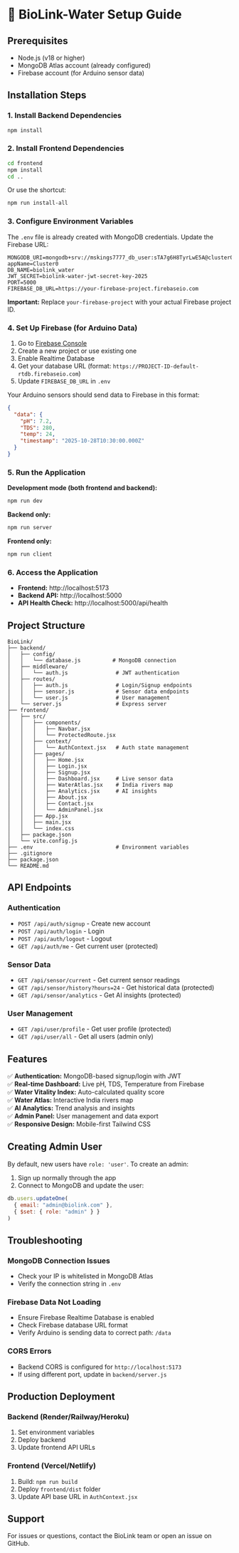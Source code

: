 # 🚀 BioLink-Water Setup Guide

## Prerequisites

- Node.js (v18 or higher)
- MongoDB Atlas account (already configured)
- Firebase account (for Arduino sensor data)

## Installation Steps

### 1. Install Backend Dependencies

```bash
npm install
```

### 2. Install Frontend Dependencies

```bash
cd frontend
npm install
cd ..
```

Or use the shortcut:

```bash
npm run install-all
```

### 3. Configure Environment Variables

The `.env` file is already created with MongoDB credentials. Update the Firebase URL:

```env
MONGODB_URI=mongodb+srv://mskings7777_db_user:sTA7g6H8TyrLwE5A@cluster0.5xhc8gz.mongodb.net/?appName=Cluster0
DB_NAME=biolink_water
JWT_SECRET=biolink-water-jwt-secret-key-2025
PORT=5000
FIREBASE_DB_URL=https://your-firebase-project.firebaseio.com
```

**Important:** Replace `your-firebase-project` with your actual Firebase project ID.

### 4. Set Up Firebase (for Arduino Data)

1. Go to [Firebase Console](https://console.firebase.google.com/)
2. Create a new project or use existing one
3. Enable Realtime Database
4. Get your database URL (format: `https://PROJECT-ID-default-rtdb.firebaseio.com`)
5. Update `FIREBASE_DB_URL` in `.env`

Your Arduino sensors should send data to Firebase in this format:

```json
{
  "data": {
    "pH": 7.2,
    "TDS": 280,
    "temp": 24,
    "timestamp": "2025-10-28T10:30:00.000Z"
  }
}
```

### 5. Run the Application

**Development mode (both frontend and backend):**

```bash
npm run dev
```

**Backend only:**

```bash
npm run server
```

**Frontend only:**

```bash
npm run client
```

### 6. Access the Application

- **Frontend:** http://localhost:5173
- **Backend API:** http://localhost:5000
- **API Health Check:** http://localhost:5000/api/health

## Project Structure

```
BioLink/
├── backend/
│   ├── config/
│   │   └── database.js          # MongoDB connection
│   ├── middleware/
│   │   └── auth.js               # JWT authentication
│   ├── routes/
│   │   ├── auth.js               # Login/Signup endpoints
│   │   ├── sensor.js             # Sensor data endpoints
│   │   └── user.js               # User management
│   └── server.js                 # Express server
├── frontend/
│   ├── src/
│   │   ├── components/
│   │   │   ├── Navbar.jsx
│   │   │   └── ProtectedRoute.jsx
│   │   ├── context/
│   │   │   └── AuthContext.jsx   # Auth state management
│   │   ├── pages/
│   │   │   ├── Home.jsx
│   │   │   ├── Login.jsx
│   │   │   ├── Signup.jsx
│   │   │   ├── Dashboard.jsx     # Live sensor data
│   │   │   ├── WaterAtlas.jsx    # India rivers map
│   │   │   ├── Analytics.jsx     # AI insights
│   │   │   ├── About.jsx
│   │   │   ├── Contact.jsx
│   │   │   └── AdminPanel.jsx
│   │   ├── App.jsx
│   │   ├── main.jsx
│   │   └── index.css
│   ├── package.json
│   └── vite.config.js
├── .env                          # Environment variables
├── .gitignore
├── package.json
└── README.md
```

## API Endpoints

### Authentication

- `POST /api/auth/signup` - Create new account
- `POST /api/auth/login` - Login
- `POST /api/auth/logout` - Logout
- `GET /api/auth/me` - Get current user (protected)

### Sensor Data

- `GET /api/sensor/current` - Get current sensor readings
- `GET /api/sensor/history?hours=24` - Get historical data (protected)
- `GET /api/sensor/analytics` - Get AI insights (protected)

### User Management

- `GET /api/user/profile` - Get user profile (protected)
- `GET /api/user/all` - Get all users (admin only)

## Features

✅ **Authentication:** MongoDB-based signup/login with JWT  
✅ **Real-time Dashboard:** Live pH, TDS, Temperature from Firebase  
✅ **Water Vitality Index:** Auto-calculated quality score  
✅ **Water Atlas:** Interactive India rivers map  
✅ **AI Analytics:** Trend analysis and insights  
✅ **Admin Panel:** User management and data export  
✅ **Responsive Design:** Mobile-first Tailwind CSS  

## Creating Admin User

By default, new users have `role: 'user'`. To create an admin:

1. Sign up normally through the app
2. Connect to MongoDB and update the user:

```javascript
db.users.updateOne(
  { email: "admin@biolink.com" },
  { $set: { role: "admin" } }
)
```

## Troubleshooting

### MongoDB Connection Issues

- Check your IP is whitelisted in MongoDB Atlas
- Verify the connection string in `.env`

### Firebase Data Not Loading

- Ensure Firebase Realtime Database is enabled
- Check Firebase database URL format
- Verify Arduino is sending data to correct path: `/data`

### CORS Errors

- Backend CORS is configured for `http://localhost:5173`
- If using different port, update in `backend/server.js`

## Production Deployment

### Backend (Render/Railway/Heroku)

1. Set environment variables
2. Deploy backend
3. Update frontend API URLs

### Frontend (Vercel/Netlify)

1. Build: `npm run build`
2. Deploy `frontend/dist` folder
3. Update API base URL in `AuthContext.jsx`

## Support

For issues or questions, contact the BioLink team or open an issue on GitHub.
